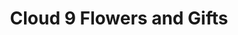 ---
title: "Cloud 9 Flowers and Gifts"
url: /edinburgh/cloud-9-flowers-and-gifts/
shop: Andenken
---